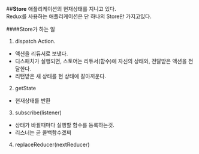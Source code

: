 ##**Store**
애플리케이션의 현재상태를 지니고 있다.<br>
Redux를 사용하는 애플리케이션은 단 하나의 Store만 가지고있다.

####Store가 하는 일

1. dispatch Action.
- 액션을 리듀서로 보낸다.
- 디스패치가 실행되면, 스토어는 리듀서(함수)에 자신의 상태와, 전달받은 액션을 전달한다.
- 리턴받은 새 상태를 현 상태에 갈아끼운다.

2. getState
- 현재상태를 반환

3. subscribe(listener)
- 상태가 바뀔때마다 실행할 함수를 등록하는것.
- 리스너는 곧 콜백함수겠찌

4. replaceReducer(nextReducer)
